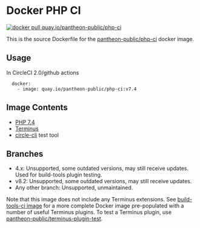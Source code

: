 # Docker PHP CI

[![docker pull quay.io/pantheon-public/php-ci](https://img.shields.io/badge/image-quay-blue.svg)](https://quay.io/repository/pantheon-public/php-ci)

This is the source Dockerfile for the [pantheon-public/php-ci](https://quay.io/repository/pantheon-public/php-ci) docker image.

## Usage
In CircleCI 2.0/github actions
```
  docker:
    - image: quay.io/pantheon-public/php-ci:v7.4
```
## Image Contents

- [PHP 7.4](https://github.com/drupal-docker/php/tree/master/7.4)
- [Terminus](https://github.com/pantheon-systems/terminus)
- [circle-cli](https://github.com/circle-cli/circle-cli) test tool

## Branches
- 4.x: Unsupported, some outdated versions, may still receive updates. Used for build-tools plugin testing.
- v8.2: Unsupported, some outdated versions, may still receive updates.
- Any other branch: Unsupported, unmaintained.

Note that this image does not include any Terminus extensions. See [build-tools-ci image](https://github.com/pantheon-systems/docker-build-tools-ci) for a more complete Docker image pre-populated with a number of useful Terminus plugins. To test a Terminus plugin, use [pantheon-public/terminus-plugin-test](https://quay.io/repository/pantheon-public/terminus-plugin-test).

